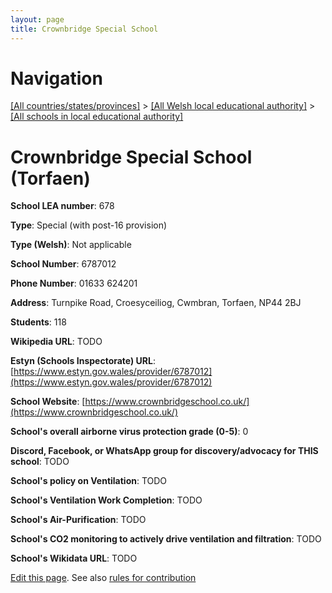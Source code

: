 ```yaml
---
layout: page
title: Crownbridge Special School
---
```

# Navigation

[[All countries/states/provinces]](../../..) > [[All Welsh local educational authority]](../..) > [[All schools in local educational authority]](..)

# Crownbridge Special School (Torfaen)

**School LEA number**: 678

**Type**: Special (with post-16 provision)

**Type (Welsh)**: Not applicable

**School Number**: 6787012

**Phone Number**: 01633 624201

**Address**: Turnpike Road, Croesyceiliog, Cwmbran, Torfaen, NP44 2BJ

**Students**: 118

**Wikipedia URL**: TODO

**Estyn (Schools Inspectorate) URL**: [https://www.estyn.gov.wales/provider/6787012](https://www.estyn.gov.wales/provider/6787012)

**School Website**: [https://www.crownbridgeschool.co.uk/](https://www.crownbridgeschool.co.uk/)

**School's overall airborne virus protection grade (0-5)**: 0

**Discord, Facebook, or WhatsApp group for discovery/advocacy for THIS school**: TODO

**School's policy on Ventilation**: TODO

**School's Ventilation Work Completion**: TODO

**School's Air-Purification**: TODO

**School's CO2 monitoring to actively drive ventilation and filtration**: TODO

**School's Wikidata URL**: TODO




[Edit this page](https://github.com/ventilate-schools/Wales/edit/prif/./Torfaen/Crownbridge_Special_School.md). See also [rules for contribution](../../../contribution-rules/)